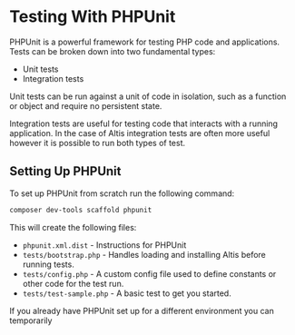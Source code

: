# Testing With PHPUnit

PHPUnit is a powerful framework for testing PHP code and applications. Tests can be broken down into two fundamental types:

- Unit tests
- Integration tests

Unit tests can be run against a unit of code in isolation, such as a function or object and require no persistent state.

Integration tests are useful for testing code that interacts with a running application. In the case of Altis integration tests are often more useful however it is possible to run both types of test.

## Setting Up PHPUnit

To set up PHPUnit from scratch run the following command:

```sh
composer dev-tools scaffold phpunit
```

This will create the following files:

- `phpunit.xml.dist` - Instructions for PHPUnit
- `tests/bootstrap.php` - Handles loading and installing Altis before running tests.
- `tests/config.php` - A custom config file used to define constants or other code for the test run.
- `tests/test-sample.php` - A basic test to get you started.

If you already have PHPUnit set up for a different environment you can temporarily
